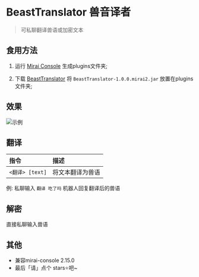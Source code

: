 # BeastTranslator 兽音译者

> 可私聊翻译兽语或加密文本

## 食用方法

1. 运行 [Mirai Console](https://github.com/mamoe/mirai) 生成plugins文件夹;

2. 下载 [BeastTranslator](https://github.com/MskTmi/BeastTranslator/releases) 将 `BeastTranslator-1.0.0.mirai2.jar` 放置在plugins文件夹;
   
## 效果
![示例](https://github.com/MskTmi/BeastTranslator/assets/87525977/e9308616-f364-4f7f-8803-9429c86dbd12)

## 翻译
| 指令                               | 描述       |
|:-----------------------------------|:---------|
| `<翻译> [text]`                    | 将文本翻译为兽语 |

例: 私聊输入 `翻译 吃了吗` 机器人回复翻译后的兽语

## 解密

直接私聊输入兽语


## 其他
- 兼容mirai-console 2.15.0
- 最后「请」点个 stars⭐吧~
